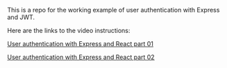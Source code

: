 This is a repo for the working example of user authentication with Express and JWT. 

Here are the links to the video instructions: 

[User authentication with Express and React part 01
](https://youtu.be/-Iv4933I1Mk)

[User authentication with Express and React part 02
](https://youtu.be/wsBSkJT5El8)